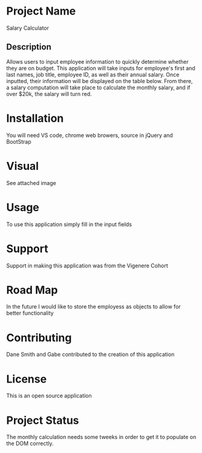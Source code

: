 # Project Name

Salary Calculator

## Description

Allows users to input employee information to quickly determine whether they are on budget. This application will take inputs for employee's first and last names, job title, employee ID, as well as their annual salary. Once inputted, their information will be displayed on the table below. From there, a salary computation will take place to calculate the monthly salary, and if over $20k, the salary will turn red.

# Installation
You will need VS code, chrome web browers, source in jQuery and BootStrap

# Visual
See attached image

# Usage
To use this application simply fill in the input fields

# Support
Support in making this application was from the Vigenere Cohort

# Road Map
In the future I would like to store the employess as objects to allow for better functionality

# Contributing
Dane Smith and Gabe contributed to the creation of this application

# License
This is an open source application

# Project Status
The monthly calculation needs some tweeks in order to get it to populate on the DOM correctly.